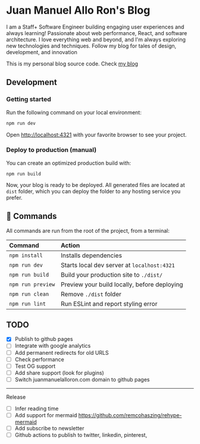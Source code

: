 # Juan Manuel Allo Ron's Blog

I am a Staff+ Software Engineer building engaging user experiences and always learning! Passionate about web performance, React, and software architecture. I love everything web and beyond, and I'm always exploring new technologies and techniques. Follow my blog for tales of design, development, and innovation

This is my personal blog source code. Check [my blog](https://juanmanuelalloron.com/)

## Development

### Getting started

Run the following command on your local environment:

``` bash
npm run dev
```

Open [http://localhost:4321](http://localhost:4321) with your favorite browser
to see your project.

### Deploy to production (manual)

You can create an optimized production build with:

```shell
npm run build
```

Now, your blog is ready to be deployed. All generated files are located at
`dist` folder, which you can deploy the folder to any hosting service you
prefer.

## 🧞 Commands

All commands are run from the root of the project, from a terminal:

| Command           | Action                                       |
|:----------------  |:-------------------------------------------- |
| `npm install`     | Installs dependencies                        |
| `npm run dev`     | Starts local dev server at `localhost:4321`  |
| `npm run build`   | Build your production site to `./dist/`      |
| `npm run preview` | Preview your build locally, before deploying |
| `npm run clean`   | Remove `./dist` folder                       |
| `npm run lint`    | Run ESLint and report styling error          |

## TODO


- [x] Publish to github pages
- [ ] Integrate with google analytics
- [ ] Add permanent redirects for old URLS
- [ ] Check performance
- [ ] Test OG support
- [ ] Add share support (look for plugins)
- [ ] Switch juanmanuelalloron.com domain to github pages

--- 
Release
- [ ] Infer reading time
- [ ] Add support for mermaid https://github.com/remcohaszing/rehype-mermaid
- [ ] Add subscribe to newsletter
- [ ] Github actions to publish to twitter, linkedin, pinterest, 